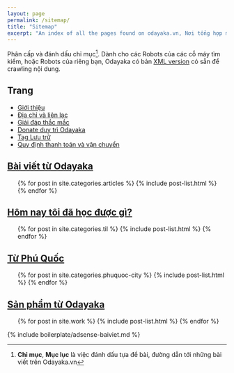 ```yaml
---
layout: page
permalink: /sitemap/
title: "Sitemap"
excerpt: "An index of all the pages found on odayaka.vn, Nơi tổng hợp mọi liên kết, bài viết, thông tin đánh dấu trên Odayaka.vn"
---
```


Phân cấp và đánh dấu chỉ mục[^chimuc]. Dành cho các Robots của các cỗ máy tìm kiếm, hoặc Robots của riêng bạn, Odayaka có bản [XML version](/sitemap.xml) có sẵn để crawling nội dung.

[^chimuc]: **Chỉ mục**, **Mục lục** là việc đánh dấu tựa đề bài, đường dẫn tới những bài viết trên Odayaka.vn

<h2>Trang</h2>
<ul>
  <li><a href="/about/">Giới thiệu</a></li>
  <li><a href="/contact/">Địa chỉ và liên lạc</a></li>
  <li><a href="/faqs/">Giải đáp thắc mắc</a></li>
  <li><a href="/support/">Donate duy trì Odayaka</a></li>
  <li><a href="/tag/">Tag Lưu trữ</a></li>
  <li><a href="/terms/">Quy định thanh toán và vận chuyển</a></li>
</ul>

<h2><a href="/articles/">Bài viết từ Odayaka</a></h2>
<ul>
  {% for post in site.categories.articles %}
    {% include post-list.html %}
  {% endfor %}
</ul>

<h2><a href="/til/">Hôm nay tôi đã học được gì?</a></h2>
<ul>
  {% for post in site.categories.til %}
    {% include post-list.html %}
  {% endfor %}
</ul>

<h2><a href="/phuquoc-city/">Từ Phú Quốc</a></h2>
<ul>
  {% for post in site.categories.phuquoc-city %}
    {% include post-list.html %}
  {% endfor %}
</ul>

<h2><a href="/work/">Sản phẩm từ Odayaka</a></h2>
<ul>
  {% for post in site.work %}
    {% include post-list.html %}
  {% endfor %}
</ul>

{% include boilerplate/adsense-baiviet.md %}